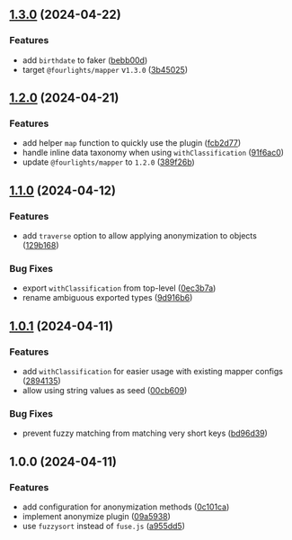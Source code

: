 

## [1.3.0](https://github.com/Four-Lights-NL/mapper-plugin-anonymize/compare/v1.2.0...v1.3.0) (2024-04-22)


### Features

* add `birthdate` to faker ([bebb00d](https://github.com/Four-Lights-NL/mapper-plugin-anonymize/commit/bebb00dcec253f59d3ed3d5489aac8b78afa0fbf))
* target `@fourlights/mapper` v`1.3.0` ([3b45025](https://github.com/Four-Lights-NL/mapper-plugin-anonymize/commit/3b45025c710b58d30264abbdda9b3a972e121036))

## [1.2.0](https://github.com/Four-Lights-NL/mapper-plugin-anonymize/compare/v1.1.0...v1.2.0) (2024-04-21)


### Features

* add helper `map` function to quickly use the plugin ([fcb2d77](https://github.com/Four-Lights-NL/mapper-plugin-anonymize/commit/fcb2d773cd1c945f205354a3723995599239d0c4))
* handle inline data taxonomy when using `withClassification` ([91f6ac0](https://github.com/Four-Lights-NL/mapper-plugin-anonymize/commit/91f6ac09abe6068d7af439c2bae125342d4a4b32))
* update `@fourlights/mapper` to `1.2.0` ([389f26b](https://github.com/Four-Lights-NL/mapper-plugin-anonymize/commit/389f26be1f1b4185495a6d42be7f9b3e59dacec4))

## [1.1.0](https://github.com/Four-Lights-NL/mapper-plugin-anonymize/compare/v1.0.1...v1.1.0) (2024-04-12)


### Features

* add `traverse` option to allow applying anonymization to objects ([129b168](https://github.com/Four-Lights-NL/mapper-plugin-anonymize/commit/129b168b53befe05ee6cb422c02a2403650bea67))


### Bug Fixes

* export `withClassification` from top-level ([0ec3b7a](https://github.com/Four-Lights-NL/mapper-plugin-anonymize/commit/0ec3b7a2a7b29e26637d82c709b255d1de02c355))
* rename ambiguous exported types ([9d916b6](https://github.com/Four-Lights-NL/mapper-plugin-anonymize/commit/9d916b6fd137db8e8f1eb4240ea79d4e6faf6b19))

## [1.0.1](https://github.com/Four-Lights-NL/mapper-plugin-anonymize/compare/v1.0.0...v1.0.1) (2024-04-11)


### Features

* add `withClassification` for easier usage with existing mapper configs ([2894135](https://github.com/Four-Lights-NL/mapper-plugin-anonymize/commit/2894135a52ba6a4301bfc92207165a0bf1fb3498))
* allow using string values as seed ([00cb609](https://github.com/Four-Lights-NL/mapper-plugin-anonymize/commit/00cb6097da456c0ab55d5ed136760cd218cfb88a))


### Bug Fixes

* prevent fuzzy matching from matching very short keys ([bd96d39](https://github.com/Four-Lights-NL/mapper-plugin-anonymize/commit/bd96d39323709f7f072841261c93ed5a362090ea))

## 1.0.0 (2024-04-11)


### Features

* add configuration for anonymization methods ([0c101ca](https://github.com/Four-Lights-NL/mapper-plugin-anonymize/commit/0c101ca65670a4f37450aeb735605c941780908d))
* implement anonymize plugin ([09a5938](https://github.com/Four-Lights-NL/mapper-plugin-anonymize/commit/09a59382ec0398f8d60121fb898669b4dcf01f41))
* use `fuzzysort` instead of `fuse.js` ([a955dd5](https://github.com/Four-Lights-NL/mapper-plugin-anonymize/commit/a955dd5d4033eccf15bcc8c6800ced47f2b5742a))
